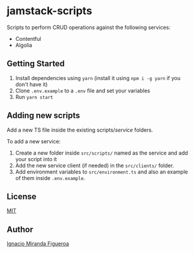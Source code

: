 # jamstack-scripts

Scripts to perform CRUD operations against the following services:

- Contentful
- Algolia

## Getting Started

1. Install dependencies using `yarn` (install it using `npm i -g yarn` if you don't have it)
2. Clone `.env.example` to a `.env` file and set your variables
3. Run `yarn start`

## Adding new scripts

Add a new TS file inside the existing scripts/_service_ folders.

To add a new service:

1. Create a new folder inside `src/scripts/` named as the service and add your script into it
2. Add the new service client (if needed) in the `src/clients/` folder.
3. Add environment variables to `src/environment.ts` and also an example of them inside `.env.example`.

## License

[MIT](LICENSE)

## Author

[Ignacio Miranda Figueroa](https://www.linkedin.com/in/ignacio-miranda-figueroa/)
